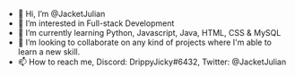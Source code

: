 - 👋 Hi, I’m @JacketJulian
- 👀 I’m interested in Full-stack Development
- 🌱 I’m currently learning Python, Javascript, Java, HTML, CSS & MySQL
- 💞️ I’m looking to collaborate on any kind of projects where I'm able to learn a new skill.
- 📫 How to reach me, Discord: DrippyJicky#6432, Twitter: @JacketJulian

<!---
JacketJulian/JacketJulian is a ✨ special ✨ repository because its `README.md` (this file) appears on your GitHub profile.
You can click the Preview link to take a look at your changes.
--->
